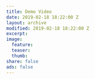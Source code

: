 ```yaml
---
title: Demo Video
date: 2019-02-18 18:22:00 Z
layout: archive
modified: 2019-02-18 18:22:00 Z
excerpt: 
image:
  feature:
  teaser:
  thumb:
share: false
ads: false
---
```


